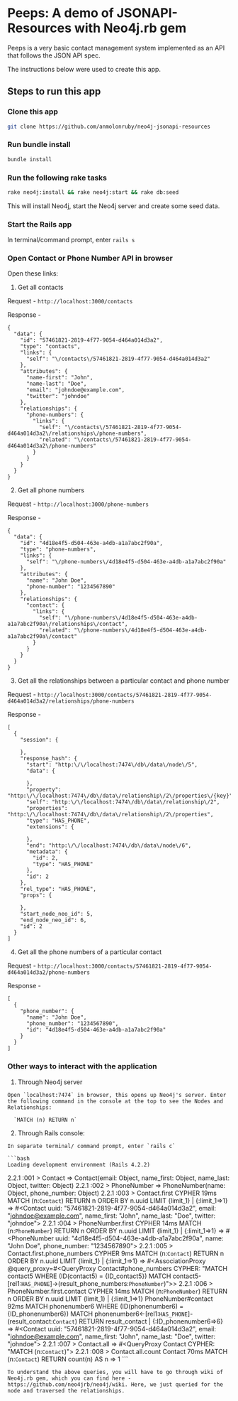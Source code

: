 # Peeps: A demo of JSONAPI-Resources with Neo4j.rb gem

Peeps is a very basic contact management system implemented as an API that follows the JSON API spec.


The instructions below were used to create this app.


## Steps to run this app

### Clone this app

```bash
git clone https://github.com/anmolonruby/neo4j-jsonapi-resources
```

### Run bundle install

```bash
bundle install
```

### Run the following rake tasks

```bash
rake neo4j:install && rake neo4j:start && rake db:seed
```
This will install Neo4j, start the Neo4j server and create some seed data.

### Start the Rails app

In terminal/command prompt, enter `rails s`

### Open Contact or Phone Number API in browser

Open these links:

1. Get all contacts

  Request - `http://localhost:3000/contacts`

  Response -

  ```
  {
    "data": {
      "id": "57461821-2819-4f77-9054-d464a014d3a2",
      "type": "contacts",
      "links": {
        "self": "\/contacts\/57461821-2819-4f77-9054-d464a014d3a2"
      },
      "attributes": {
        "name-first": "John",
        "name-last": "Doe",
        "email": "johndoe@example.com",
        "twitter": "johndoe"
      },
      "relationships": {
        "phone-numbers": {
          "links": {
            "self": "\/contacts\/57461821-2819-4f77-9054-d464a014d3a2\/relationships\/phone-numbers",
            "related": "\/contacts\/57461821-2819-4f77-9054-d464a014d3a2\/phone-numbers"
          }
        }
      }
    }
  }
  ```

2. Get all phone numbers  
  
  Request - `http://localhost:3000/phone-numbers`

  Response -

  ```
  {
    "data": {
      "id": "4d18e4f5-d504-463e-a4db-a1a7abc2f90a",
      "type": "phone-numbers",
      "links": {
        "self": "\/phone-numbers\/4d18e4f5-d504-463e-a4db-a1a7abc2f90a"
      },
      "attributes": {
        "name": "John Doe",
        "phone-number": "1234567890"
      },
      "relationships": {
        "contact": {
          "links": {
            "self": "\/phone-numbers\/4d18e4f5-d504-463e-a4db-a1a7abc2f90a\/relationships\/contact",
            "related": "\/phone-numbers\/4d18e4f5-d504-463e-a4db-a1a7abc2f90a\/contact"
          }
        }
      }
    }
  }
  ```
  
3. Get all the relationships between a particular contact and phone number
  
  Request - `http://localhost:3000/contacts/57461821-2819-4f77-9054-d464a014d3a2/relationships/phone-numbers`

  Response -

  ```
  [
    {
      "session": {
        
      },
      "response_hash": {
        "start": "http:\/\/localhost:7474\/db\/data\/node\/5",
        "data": {
          
        },
        "property": "http:\/\/localhost:7474\/db\/data\/relationship\/2\/properties\/{key}",
        "self": "http:\/\/localhost:7474\/db\/data\/relationship\/2",
        "properties": "http:\/\/localhost:7474\/db\/data\/relationship\/2\/properties",
        "type": "HAS_PHONE",
        "extensions": {
          
        },
        "end": "http:\/\/localhost:7474\/db\/data\/node\/6",
        "metadata": {
          "id": 2,
          "type": "HAS_PHONE"
        },
        "id": 2
      },
      "rel_type": "HAS_PHONE",
      "props": {
        
      },
      "start_node_neo_id": 5,
      "end_node_neo_id": 6,
      "id": 2
    }
  ]
  ```
  
4. Get all the phone numbers of a particular contact
  
  Request - `http://localhost:3000/contacts/57461821-2819-4f77-9054-d464a014d3a2/phone-numbers`

  Response -

  ```
  [
    {
      "phone_number": {
        "name": "John Doe",
        "phone_number": "1234567890",
        "id": "4d18e4f5-d504-463e-a4db-a1a7abc2f90a"
      }
    }
  ]
  ```

### Other ways to interact with the application

  1. Through Neo4j server

    Open `localhost:7474` in browser, this opens up Neo4j's server. Enter the following command in the console at the top to see the Nodes and Relationships:

      `MATCH (n) RETURN n`

  2. Through Rails console:

    In separate terminal/ command prompt, enter `rails c`

    ```bash
    Loading development environment (Rails 4.2.2)
2.2.1 :001 > Contact
 => Contact(email: Object, name_first: Object, name_last: Object, twitter: Object)
2.2.1 :002 > PhoneNumber
 => PhoneNumber(name: Object, phone_number: Object)
2.2.1 :003 > Contact.first
 CYPHER 19ms MATCH (n:`Contact`) RETURN n ORDER BY n.uuid LIMIT {limit_1} | {:limit_1=>1}
 => #<Contact uuid: "57461821-2819-4f77-9054-d464a014d3a2", email: "johndoe@example.com", name_first: "John", name_last: "Doe", twitter: "johndoe">
2.2.1 :004 > PhoneNumber.first
 CYPHER 14ms MATCH (n:`PhoneNumber`) RETURN n ORDER BY n.uuid LIMIT {limit_1} | {:limit_1=>1}
 => #<PhoneNumber uuid: "4d18e4f5-d504-463e-a4db-a1a7abc2f90a", name: "John Doe", phone_number: "1234567890">
2.2.1 :005 > Contact.first.phone_numbers
 CYPHER 9ms MATCH (n:`Contact`) RETURN n ORDER BY n.uuid LIMIT {limit_1} | {:limit_1=>1}
 => #<AssociationProxy @query_proxy=#<QueryProxy Contact#phone_numbers CYPHER: "MATCH contact5 WHERE (ID(contact5) = {ID_contact5}) MATCH contact5-[rel1:`HAS_PHONE`]->(result_phone_numbers:`PhoneNumber`)">>
2.2.1 :006 > PhoneNumber.first.contact
 CYPHER 14ms MATCH (n:`PhoneNumber`) RETURN n ORDER BY n.uuid LIMIT {limit_1} | {:limit_1=>1}
 PhoneNumber#contact 92ms MATCH phonenumber6 WHERE (ID(phonenumber6) = {ID_phonenumber6}) MATCH phonenumber6<-[rel1:`HAS_PHONE`]-(result_contact:`Contact`) RETURN result_contact | {:ID_phonenumber6=>6}
 => #<Contact uuid: "57461821-2819-4f77-9054-d464a014d3a2", email: "johndoe@example.com", name_first: "John", name_last: "Doe", twitter: "johndoe">
 2.2.1 :007 > Contact.all
  => #<QueryProxy Contact CYPHER: "MATCH (n:`Contact`)">
 2.2.1 :008 > Contact.all.count
  Contact 70ms MATCH (n:`Contact`) RETURN count(n) AS n
  => 1
    ```

    To understand the above queries, you will have to go through wiki of Neo4j.rb gem, which you can find here - https://github.com/neo4jrb/neo4j/wiki. Here, we just queried for the node and traversed the relationships.
